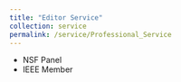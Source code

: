 ```yaml
---
title: "Editor Service"
collection: service
permalink: /service/Professional_Service
---
```


- NSF Panel
- IEEE Member


